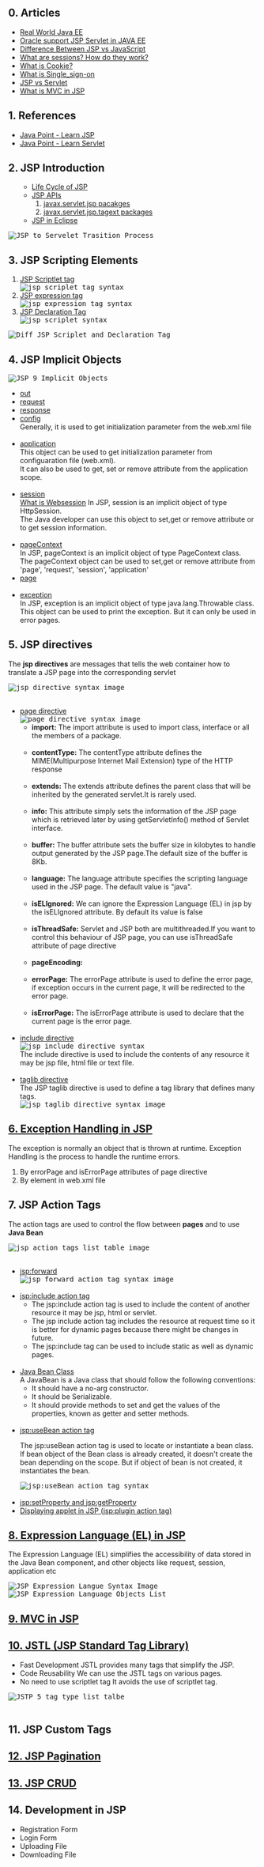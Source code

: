 ## 0. Articles
<ul>
  <li><a href="https://real-world-java-ee.zeef.com/arjan.tijms">Real World Java EE</a></li>
  <li><a href="www.oracle.com/technetwork/java/javaee/tech/index.html">Oracle support JSP Servlet in JAVA EE</a></li>
  <li><a href="https://www.educba.com/jsp-vs-javascript/">Difference Between JSP vs JavaScript</a></li>
  <li><a href="https://stackoverflow.com/questions/3804209/what-are-sessions-how-do-they-work\">What are sessions? How do they work?</a></li>
  <li><a href="http://www.whatarecookies.com/">What is Cookie?</a></li>
  <li><a href="https://en.wikipedia.org/wiki/Single_sign-on">What is Single_sign-on</a></li>
  <li><a href="https://www.quora.com/What-is-the-difference-between-Java-servlets-and-JSP">JSP vs Servlet</a></li>
  <li><a href="https://www.javatpoint.com/MVC-in-jsp">What is MVC in JSP</a></li>
</ul>

## 1. References
<ul>
  <li><a href="https://www.javatpoint.com/jsp-tutorial">Java Point - Learn JSP</a></li>
  <li><a href="https://www.javatpoint.com/servlet-tutorial">Java Point - Learn Servlet</a></li>
</ul>

## 2. JSP Introduction
<ol>
  <ul>
    <li><a href="https://www.javatpoint.com/jsp-tutorial">Life Cycle of JSP</a></li>
    <li><a href="https://www.javatpoint.com/jsp-api">JSP APIs</a>
      <ol>
        <li><a href="https://docs.oracle.com/javaee/7/api/javax/servlet/jsp/package-summary.html">javax.servlet.jsp pacakges</a></li>
        <li><a href="https://tomcat.apache.org/tomcat-7.0-doc/jspapi/javax/servlet/jsp/tagext/package-summary.html">javax.servlet.jsp.tagext packages</a></li>
      </ol>
    </li>
    <li><a href="https://www.javatpoint.com/creating-jsp-in-eclipse-ide">JSP in Eclipse</a></li>
  </ul>
</ol>

<kbd>
<img src="https://github.com/Blackdog-Programmer/JSP-Servlet/blob/master/reference/JSP-Fundamentals/JSP-to-Servlet-Transition.png" alt="JSP to Servelet Trasition Process">
</kbd>

## 3. JSP Scripting Elements
<ol>
  <li><a href="https://www.javatpoint.com/jsp-scriptlet-tag">JSP Scriptlet tag</a></li>
    <kbd>
      <img src="https://github.com/Blackdog-Programmer/JSP-Servlet/blob/master/reference/JSP-Fundamentals/jsp_scriplet_tag_syntax.png" alt="jsp scriplet tag syntax">
    </kbd>
  <li><a href="https://www.javatpoint.com/jsp-expression-tag">JSP expression tag</a></li>
    <kbd>  
      <img src="https://github.com/Blackdog-Programmer/JSP-Servlet/blob/master/reference/JSP-Fundamentals/jsp_expression_tag_syntax.png" alt="jsp expression tag syntax">
    </kbd>
  <li><a href="https://www.javatpoint.com/jsp-declaration-tag">JSP Declaration Tag</a></li>
    <kbd> 
      <img src="https://github.com/Blackdog-Programmer/JSP-Servlet/blob/master/reference/JSP-Fundamentals/jsp_declaration_tag_syntax.png" alt="jsp scriplet syntax">
    </kbd>
</ol>

<kbd>
<img src="https://github.com/Blackdog-Programmer/JSP-Servlet/blob/master/reference/JSP-Fundamentals/Diff_JSP_Scriplet_Delcaration_Tag.png", alt="Diff JSP Scriplet and Declaration Tag">
</kbd>

## 4. JSP Implicit Objects

<kbd>
<img src="https://github.com/Blackdog-Programmer/JSP-Servlet/blob/master/reference/Implicit-Objects/JSP_9_Implicit_Objects.png" alt="JSP 9 Implicit Objects">
</kbd>

<ul>
  <li><a href="https://www.javatpoint.com/jsp-implicit-objects">out</a></li>
  <li><a href="https://www.javatpoint.com/request-implicit-object">request</a></li>
  <li><a href="https://www.javatpoint.com/response-implicit-object">response<a></li>
  <li><a href="https://www.javatpoint.com/config-implicit-object">config</a></li>
    Generally, it is used to get initialization parameter from the web.xml file<br><br>
  <li><a href="https://www.javatpoint.com/application-implicit-object">application</a></li>
    This object can be used to get initialization parameter from configuaration file (web.xml).<br>
    It can also be used to get, set or remove attribute from the application scope.<br><br>
  <li><a href="https://www.javatpoint.com/session-implicit-object">session</a></li>
    <a href="https://www.computerhope.com/jargon/s/session.htm">What is Websession</a></li>
    In JSP, session is an implicit object of type HttpSession.<br/>
    The Java developer can use this object to set,get or remove attribute or to get session information.<br><br>
  <li><a href="https://www.javatpoint.com/pageContext-implicit-object">pageContext</a></li>
    In JSP, pageContext is an implicit object of type PageContext class.</br>
    The pageContext object can be used to set,get or remove attribute from 'page', 'request', 'session', 'application'<br>
  <li><a href="https://www.javatpoint.com/page-implicit-object">page</a></li><br>
  <li><a href="https://www.javatpoint.com/exception-implicit-object">exception</a></li>
    In JSP, exception is an implicit object of type java.lang.Throwable class.<br>
    This object can be used to print the exception. But it can only be used in error pages.
</ul>
  
## 5. JSP directives
The <strong>jsp directives</strong> are messages that tells the web container how to translate a JSP page into the corresponding servlet<br>

<kbd>
  <img src="https://github.com/Blackdog-Programmer/JSP-Servlet/blob/master/reference/directives/jsp_directive_syntax.png" alt="jsp directive syntax image">
</kbd><br><br>

<ul>
  <li><a href="https://www.javatpoint.com/jsp-page-directive">page directive</a><br>
    <kbd>
      <img src="https://github.com/Blackdog-Programmer/JSP-Servlet/blob/master/reference/directives/jsp_directive_page_syntax.png" alt="page directive syntax image">
    </kbd><br>
    <ul> 
      <li><strong>import:</strong> The import attribute is used to import class, interface or all the members of a package.</li><br>
      <li><strong>contentType:</strong> The contentType attribute defines the MIME(Multipurpose Internet Mail Extension) type of the HTTP response</li><br>
      <li><strong>extends:</strong> The extends attribute defines the parent class that will be inherited by the generated servlet.It is rarely used.</li><br>
      <li><strong>info:</strong> This attribute simply sets the information of the JSP page which is retrieved later by using getServletInfo() method of Servlet interface.</li><br>
      <li><strong>buffer:</strong> The buffer attribute sets the buffer size in kilobytes to handle output generated by the JSP page.The default size of the buffer is 8Kb.</li><br>
      <li><strong>language:</strong> The language attribute specifies the scripting language used in the JSP page. The default value is "java".</li><br>
      <li><strong>isELIgnored:</strong> We can ignore the Expression Language (EL) in jsp by the isELIgnored attribute. By default its value is false</li><br>
      <li><strong>isThreadSafe:</strong> Servlet and JSP both are multithreaded.If you want to control this behaviour of JSP page, you can use isThreadSafe attribute of page directive</li><br>
      <li><strong>pageEncoding:</strong> </li><br>
      <li><strong>errorPage:</strong> The errorPage attribute is used to define the error page, if exception occurs in the current page, it will be redirected to the error page.</li><br>
      <li><strong>isErrorPage:</strong> The isErrorPage attribute is used to declare that the current page is the error page.</li><br>
    </ul>
  </li>   
  <li><a href="https://www.javatpoint.com/jsp-include-directive">include directive</a></li>
    <kbd>
      <img src="https://github.com/Blackdog-Programmer/JSP-Servlet/blob/master/reference/directives/jsp_directive_include_syntax.png" alt="jsp include directive syntax">
    </kbd><br>
    The include directive is used to include the contents of any resource it may be jsp file, html file or text file.<br><br>
  <li><a href="https://www.javatpoint.com/jsp-taglib-directive">taglib directive</a></li>
    The JSP taglib directive is used to define a tag library that defines many tags.<br>
    <kbd>
      <img src="https://github.com/Blackdog-Programmer/JSP-Servlet/blob/master/reference/directives/jsp_directive_taglib_syntax.png" alt="jsp taglib directive syntax image">
    </kbd>
</ul>

## [6. Exception Handling in JSP](https://www.javatpoint.com/exception-handling-in-jsp)
The exception is normally an object that is thrown at runtime. Exception Handling is the process to handle the runtime errors.<br>
<ol>
  <li>By errorPage and isErrorPage attributes of page directive</li>
  <li>By <error-page> element in web.xml file</li>
</ol>

## 7. JSP Action Tags
The action tags are used to control the flow between <strong>pages</strong> and to use <strong>Java Bean</strong><br>

<kbd>
<img src="https://github.com/Blackdog-Programmer/JSP-Servlet/blob/master/reference/Actions-Tags/jsp-action-tags-list.png" alt="jsp action tags list table image">
</kbd><br><br>

<ul>
  <li><a href="https://www.javatpoint.com/jsp-action-tags-forward-action">jsp:forward</a></li>
  <kbd>
    <img src="https://github.com/Blackdog-Programmer/JSP-Servlet/blob/master/reference/Actions-Tags/jsp-forward-tag-with-parameter-syntax.png" alt="jsp forward action tag syntax image">
  </kbd><br><br>
  
  <li><a href="https://www.javatpoint.com/jsp-include-action">jsp:include action tag</a>
    <ul>
      <li>The jsp:include action tag is used to include the content of another resource it may be jsp, html or servlet.</li>
      <li>The jsp include action tag includes the resource at request time so it is better for dynamic pages because there might be changes in future.</li>
      <li>The jsp:include tag can be used to include static as well as dynamic pages.</li>
    </ul>
  </li><br>
  
  <li><a href="https://www.javatpoint.com/java-bean">Java Bean Class</a><br>
  A JavaBean is a Java class that should follow the following conventions:
    <ul>
      <li>It should have a no-arg constructor.</li>
      <li>It should be Serializable.</li>
      <li>It should provide methods to set and get the values of the properties, known as getter and setter methods.</li>
    </ul>
  </li><br>
  
  <li><a href="https://www.javatpoint.com/jsp-useBean-action">jsp:useBean action tag</a></li>
  <p>The jsp:useBean action tag is used to locate or instantiate a bean class. If bean object of the Bean class is already created, it doesn't create the bean depending on the scope. But if object of bean is not created, it instantiates the bean.</p>
  
  <kbd>
    <img src="https://github.com/Blackdog-Programmer/JSP-Servlet/blob/master/reference/Actions-Tags/jsp-useBean-action-tag-syntax.png" alt="jsp:useBean action tag syntax">
  </kbd><br><br>
  
  <li><a href="https://www.javatpoint.com/jsp-setProperty-and-jsp-getProperty-action-tag">jsp:setProperty and jsp:getProperty</a></li>
  
  <li><a href="https://www.javatpoint.com/displaying-applet-in-jsp">Displaying applet in JSP (jsp:plugin action tag)</a></li>
</ul>

## [8. Expression Language (EL) in JSP](https://www.javatpoint.com/EL-expression-in-jsp)
<p>
  The Expression Language (EL) simplifies the accessibility of data stored in the Java Bean component, and other objects like request, session, application etc
</p>

<kbd>
  <img src="https://github.com/Blackdog-Programmer/JSP-Servlet/blob/master/reference/Expression-Language/Expression-Language-Syntax.png" alt="JSP Expression Langue Syntax Image">
  </kbd><br>
<kbd>
  <img src="https://github.com/Blackdog-Programmer/JSP-Servlet/blob/master/reference/Expression-Language/Implicit-Objects-in-Expression-Language.png" alt="JSP Expression Language Objects List">
</kbd>                                                                                                 

## [9. MVC in JSP](https://www.javatpoint.com/MVC-in-jsp)


## [10. JSTL (JSP Standard Tag Library)](https://www.javatpoint.com/jstl)
<ul>
  <li>Fast Development JSTL provides many tags that simplify the JSP.</li>
  <li>Code Reusability We can use the JSTL tags on various pages.</li>
  <li>No need to use scriptlet tag It avoids the use of scriptlet tag.</li>
</ul>

<kbd>
  <img src="https://github.com/Blackdog-Programmer/JSP-Servlet/blob/master/reference/JSTL/JSTL_5_types_tags_list.png" alt="JSTP 5 tag type list talbe">
</kbd><br><br>

## 11. JSP Custom Tags


## [12. JSP Pagination](https://www.javatpoint.com/pagination-in-jsp)


## [13. JSP CRUD](https://www.javatpoint.com/crud-in-jsp)


## 14. Development in JSP
<ul>
  <li>Registration Form</li>
  <li>Login Form</li>
  <li>Uploading File</li>
  <li>Downloading File</li>
</ul>
